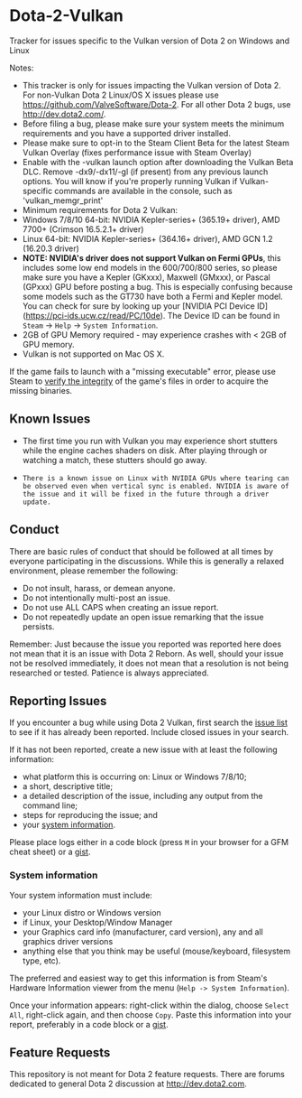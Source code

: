 # Dota-2-Vulkan
Tracker for issues specific to the Vulkan version of Dota 2 on Windows and Linux

Notes:

* This tracker is only for issues impacting the Vulkan version of Dota 2.  For non-Vulkan Dota 2 Linux/OS X issues please use https://github.com/ValveSoftware/Dota-2.  For all other Dota 2 bugs, use http://dev.dota2.com/.
* Before filing a bug, please make sure your system meets the minimum requirements and you have a supported driver installed.
* Please make sure to opt-in to the Steam Client Beta for the latest Steam Vulkan Overlay (fixes performance issue with Steam Overlay) 
* Enable with the -vulkan launch option after downloading the Vulkan Beta DLC.  Remove -dx9/-dx11/-gl (if present) from any previous launch options. You will know if you're properly running Vulkan if Vulkan-specific commands are available in the console, such as 'vulkan_memgr_print'
* Minimum requirements for Dota 2 Vulkan:
 * Windows 7/8/10 64-bit: NVIDIA Kepler-series+ (365.19+ driver), AMD 7700+ (Crimson 16.5.2.1+ driver)
 * Linux 64-bit: NVIDIA Kepler-series+ (364.16+ driver), AMD GCN 1.2 (16.20.3 driver)
 * __NOTE: NVIDIA's driver does not support Vulkan on Fermi GPUs__, this includes some low end models in the 600/700/800 series, so please make sure you have a Kepler (GKxxx), Maxwell (GMxxx), or Pascal (GPxxx) GPU before posting a bug.  This is especially confusing because some models such as the GT730 have both a Fermi and Kepler model.  You can check for sure by looking up your [NVIDIA PCI Device ID] (https://pci-ids.ucw.cz/read/PC/10de).  The Device ID can be found in ```Steam``` -> ```Help``` -> ```System Information```.
 * 2GB of GPU Memory required - may experience crashes with < 2GB of GPU memory.
 * Vulkan is not supported on Mac OS X.

If the game fails to launch with a "missing executable" error, please use Steam to [verify the integrity](https://support.steampowered.com/kb_article.php?ref=2037-QEUH-3335) of the game's files in order to acquire the missing binaries.

Known Issues
------------

* The first time you run with Vulkan you may experience short stutters while the engine caches shaders on disk. After playing through or watching a match, these stutters should go away.
*     There is a known issue on Linux with NVIDIA GPUs where tearing can be observed even when vertical sync is enabled. NVIDIA is aware of the issue and it will be fixed in the future through a driver update.

Conduct
-------

There are basic rules of conduct that should be followed at all times by everyone participating in the discussions.  While this is generally a relaxed environment, please remember the following:

- Do not insult, harass, or demean anyone.
- Do not intentionally multi-post an issue.
- Do not use ALL CAPS when creating an issue report.
- Do not repeatedly update an open issue remarking that the issue persists.

Remember: Just because the issue you reported was reported here does not mean that it is an issue with Dota 2 Reborn.  As well, should your issue not be resolved immediately, it does not mean that a resolution is not being researched or tested.  Patience is always appreciated.

Reporting Issues
----------------

If you encounter a bug while using Dota 2 Vulkan, first search the [issue list](https://github.com/ValveSoftware/Dota-2-Vulkan/issues) to see if it has already been reported. Include closed issues in your search.

If it has not been reported, create a new issue with at least the following information:

- what platform this is occurring  on: Linux or Windows 7/8/10;
- a short, descriptive title;
- a detailed description of the issue, including any output from the command line;
- steps for reproducing the issue; and
- your [system information](#system-information).

Please place logs either in a code block (press `M` in your browser for a GFM cheat sheet) or a [gist](https://gist.github.com).

### System information

Your system information must include:
- your Linux distro or Windows version
- if Linux, your Desktop/Window Manager
- your Graphics card info (manufacturer, card version), any and all graphics driver versions
- anything else that you think may be useful (mouse/keyboard, filesystem type, etc).

The preferred and easiest way to get this information is from Steam's Hardware Information viewer from the menu (`Help -> System Information`).

Once your information appears: right-click within the dialog, choose `Select All`, right-click again, and then choose `Copy`.
Paste this information into your report, preferably in a code block or a [gist](https://gist.github.com).

Feature Requests
-------------------

This repository is not meant for Dota 2 feature requests. There are forums dedicated to general Dota 2 discussion at http://dev.dota2.com.

